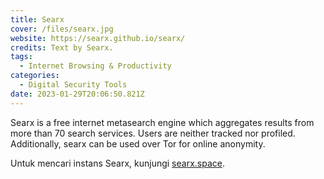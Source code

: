 ```yaml
---
title: Searx
cover: /files/searx.jpg
website: https://searx.github.io/searx/
credits: Text by Searx.
tags:
  - Internet Browsing & Productivity
categories:
  - Digital Security Tools
date: 2023-01-29T20:06:50.821Z
---
```

Searx is a free internet metasearch engine which aggregates results from more than 70 search services. Users are neither tracked nor profiled. Additionally, searx can be used over Tor for online anonymity.

Untuk mencari instans Searx, kunjungi [searx.space](https://searx.space/).